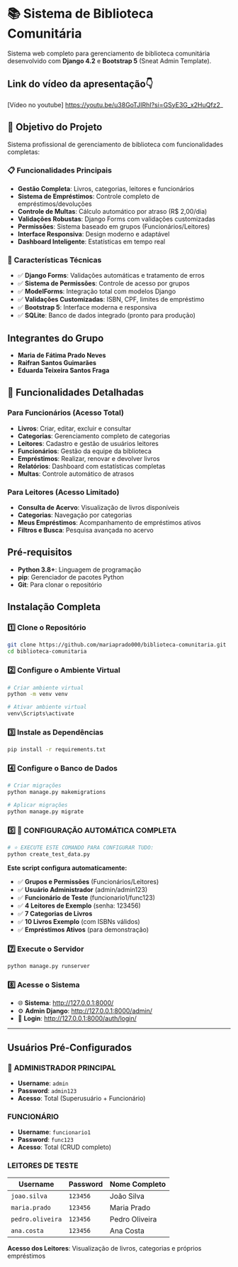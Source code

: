 # 📚 Sistema de Biblioteca Comunitária

Sistema web completo para gerenciamento de biblioteca comunitária desenvolvido com **Django 4.2** e **Bootstrap 5** (Sneat Admin Template).

## Link do vídeo da apresentação👇
[Vídeo no youtube]
https://youtu.be/u38GoTJIRhI?si=GSyE3G_x2HuQfz2_

## 🎯 Objetivo do Projeto

Sistema profissional de gerenciamento de biblioteca com funcionalidades completas:

### 📋 **Funcionalidades Principais**
- **Gestão Completa**: Livros, categorias, leitores e funcionários
- **Sistema de Empréstimos**: Controle completo de empréstimos/devoluções
- **Controle de Multas**: Cálculo automático por atraso (R$ 2,00/dia)
- **Validações Robustas**: Django Forms com validações customizadas
- **Permissões**: Sistema baseado em grupos (Funcionários/Leitores)
- **Interface Responsiva**: Design moderno e adaptável
- **Dashboard Inteligente**: Estatísticas em tempo real

### 🔧 **Características Técnicas**
- ✅ **Django Forms**: Validações automáticas e tratamento de erros
- ✅ **Sistema de Permissões**: Controle de acesso por grupos
- ✅ **ModelForms**: Integração total com modelos Django  
- ✅ **Validações Customizadas**: ISBN, CPF, limites de empréstimo
- ✅ **Bootstrap 5**: Interface moderna e responsiva
- ✅ **SQLite**: Banco de dados integrado (pronto para produção)

## Integrantes do Grupo

- **Maria de Fátima Prado Neves** 
- **Raifran Santos Guimarães** 
- **Eduarda Teixeira Santos Fraga**

## 🚀 Funcionalidades Detalhadas

### **Para Funcionários (Acesso Total)**
- **Livros**: Criar, editar, excluir e consultar
- **Categorias**: Gerenciamento completo de categorias
- **Leitores**: Cadastro e gestão de usuários leitores
- **Funcionários**: Gestão da equipe da biblioteca
- **Empréstimos**: Realizar, renovar e devolver livros
- **Relatórios**: Dashboard com estatísticas completas
- **Multas**: Controle automático de atrasos

### **Para Leitores (Acesso Limitado)**
- **Consulta de Acervo**: Visualização de livros disponíveis
- **Categorias**: Navegação por categorias
- **Meus Empréstimos**: Acompanhamento de empréstimos ativos
- **Filtros e Busca**: Pesquisa avançada no acervo

## Pré-requisitos

- **Python 3.8+**: Linguagem de programação
- **pip**: Gerenciador de pacotes Python
- **Git**: Para clonar o repositório

## Instalação Completa

### 1️⃣ **Clone o Repositório**
```bash
git clone https://github.com/mariaprado000/biblioteca-comunitaria.git
cd biblioteca-comunitaria
```

### 2️⃣ **Configure o Ambiente Virtual**
```bash
# Criar ambiente virtual
python -m venv venv

# Ativar ambiente virtual
venv\Scripts\activate
```

### 3️⃣ **Instale as Dependências**
```bash
pip install -r requirements.txt
```

### 4️⃣ **Configure o Banco de Dados**
```bash
# Criar migrações
python manage.py makemigrations

# Aplicar migrações  
python manage.py migrate
```

### 5️⃣ **🎯 CONFIGURAÇÃO AUTOMÁTICA COMPLETA**
```bash
# ⭐ EXECUTE ESTE COMANDO PARA CONFIGURAR TUDO:
python create_test_data.py
```

**Este script configura automaticamente:**
- ✅ **Grupos e Permissões** (Funcionários/Leitores)
- ✅ **Usuário Administrador** (admin/admin123)  
- ✅ **Funcionário de Teste** (funcionario1/func123)
- ✅ **4 Leitores de Exemplo** (senha: 123456)
- ✅ **7 Categorias de Livros**
- ✅ **10 Livros Exemplo** (com ISBNs válidos)
- ✅ **Empréstimos Ativos** (para demonstração)

### 7️⃣ **Execute o Servidor**
```bash
python manage.py runserver
```

### 8️⃣ **Acesse o Sistema**
- 🌐 **Sistema**: http://127.0.0.1:8000/
- ⚙️ **Admin Django**: http://127.0.0.1:8000/admin/
- 🔐 **Login**: http://127.0.0.1:8000/auth/login/

---

## Usuários Pré-Configurados

### 👑 **ADMINISTRADOR PRINCIPAL**
- **Username**: `admin`
- **Password**: `admin123`  
- **Acesso**: Total (Superusuário + Funcionário)

### **FUNCIONÁRIO**
- **Username**: `funcionario1`
- **Password**: `func123`
- **Acesso**: Total (CRUD completo)

### **LEITORES DE TESTE**
| Username | Password | Nome Completo |
|----------|----------|---------------|
| `joao.silva` | `123456` | João Silva |
| `maria.prado` | `123456` | Maria Prado |
| `pedro.oliveira` | `123456` | Pedro Oliveira |
| `ana.costa` | `123456` | Ana Costa |

**Acesso dos Leitores**: Visualização de livros, categorias e próprios empréstimos
